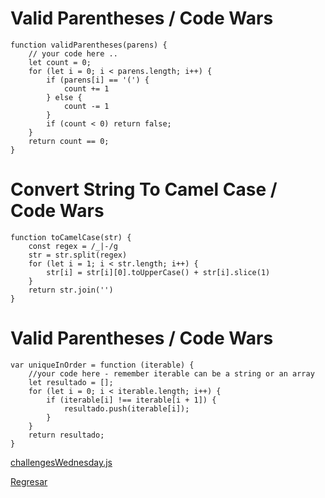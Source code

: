# Valid Parentheses / Code Wars

``` JS
function validParentheses(parens) {
    // your code here ..
    let count = 0;
    for (let i = 0; i < parens.length; i++) {
        if (parens[i] == '(') {
            count += 1
        } else {
            count -= 1
        }
        if (count < 0) return false;
    }
    return count == 0;
}
```

# Convert String To Camel Case / Code Wars

``` JS
function toCamelCase(str) {
    const regex = /_|-/g
    str = str.split(regex)
    for (let i = 1; i < str.length; i++) {
        str[i] = str[i][0].toUpperCase() + str[i].slice(1)
    }
    return str.join('')
}
```

# Valid Parentheses / Code Wars

``` JS
var uniqueInOrder = function (iterable) {
    //your code here - remember iterable can be a string or an array
    let resultado = [];
    for (let i = 0; i < iterable.length; i++) {
        if (iterable[i] !== iterable[i + 1]) {
            resultado.push(iterable[i]);
        }
    }
    return resultado;
}
```

[challengesWednesday.js](/src/week_03/03-08-2022/challengesWednesday.js)

[Regresar](/README.md)

